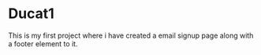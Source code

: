 # Ducat1

This is my first project where i have created a email signup page along with a footer element to it. 
